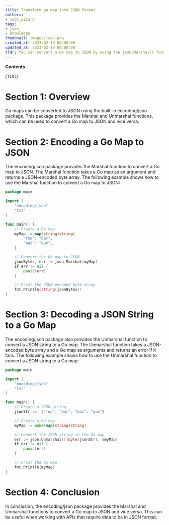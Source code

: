 ```yaml
---
title: Transform go map into JSON format
authors:
- cool_wizard
tags:
- json
- knowledge
thumbnail: images/json.png
created_at: 2023-02-10 00:00:00
updated_at: 2023-02-10 00:00:00
tldr: You can convert a Go map to JSON by using the json.Marshal() function.
---
```


**Contents**

[TOC]

# Section 1: Overview

Go maps can be converted to JSON using the built-in encoding/json package. This package provides the Marshal and Unmarshal functions, which can be used to convert a Go map to JSON and vice versa.

# Section 2: Encoding a Go Map to JSON

The encoding/json package provides the Marshal function to convert a Go map to JSON. The Marshal function takes a Go map as an argument and returns a JSON-encoded byte array. The following example shows how to use the Marshal function to convert a Go map to JSON:

```go
package main

import (
	"encoding/json"
	"fmt"
)

func main() {
	// Create a Go map
	myMap := map[string]string{
		"foo": "bar",
		"baz": "qux",
	}

	// Convert the Go map to JSON
	jsonBytes, err := json.Marshal(myMap)
	if err != nil {
		panic(err)
	}

	// Print the JSON-encoded byte array
	fmt.Println(string(jsonBytes))
}
```

# Section 3: Decoding a JSON String to a Go Map

The encoding/json package also provides the Unmarshal function to convert a JSON string to a Go map. The Unmarshal function takes a JSON-encoded byte array and a Go map as arguments and returns an error if it fails. The following example shows how to use the Unmarshal function to convert a JSON string to a Go map:

```go
package main

import (
	"encoding/json"
	"fmt"
)

func main() {
	// Create a JSON string
	jsonStr := `{"foo": "bar", "baz": "qux"}`

	// Create a Go map
	myMap := make(map[string]string)

	// Convert the JSON string to the Go map
	err := json.Unmarshal([]byte(jsonStr), &myMap)
	if err != nil {
		panic(err)
	}

	// Print the Go map
	fmt.Println(myMap)
}
```

# Section 4: Conclusion

In conclusion, the encoding/json package provides the Marshal and Unmarshal functions to convert a Go map to JSON and vice versa. This can be useful when working with APIs that require data to be in JSON format.
